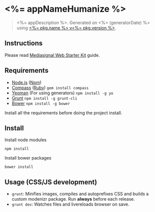 # <%= appNameHumanize %>

> <%= appDescription %>. Generated on <%= (generatorDate) %> using [<%= pkg.name %> v<%= pkg.version %>](<%= (generatorRepository) %>).

## Instructions 

Please read [Mediasignal Web Starter Kit](https://bitbucket.org/mediasignal/generator-msc.git) guide.

## Requirements

* [Node.js](http://nodejs.org/) ([Npm](https://www.npmjs.org/)) 
* [Compass](http://compass-style.org/) ([Ruby](https://www.ruby-lang.org/en/)) `gem install compass`
* [Yeoman](http://yeoman.io/) (For using generators) `npm install -g yo`
* [Grunt](http://gruntjs.com/) `npm install -g grunt-cli`
* [Bower](http://bower.io/) `npm install -g bower`

Install all the requirements before doing the project install.

## Install

Install node modules
  
    npm install

Install bower packages
  
    bower install

## Usage (CSS/JS development)

* `grunt`: Minifies images, compiles and autoprefixes CSS and builds a custom modenizr package. Run **always** before each release.
* `grunt dev`: Watches files and livereloads browser on save.

